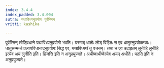 ```yaml
---
index: 3.4.4
index_padded: 3.4.004
sutra: यथाविध्यनुप्रयोगः पूर्वस्मिन्
vritti: kashika

---
```

पूर्वस्मिन् लोड्विधाने यथाविध्यनुप्रयोगो भवति। यस्माद् धातोः लोड् विहितः स एव धातुरनुप्रयोक्तव्यः। धातुसम्भन्धे प्रत्ययविधानादनुप्रयोगः सिद्ध एव, यथाविध्यर्थं तु वचनम्। तथा च एव उदाहृतम् लुनीहि लुनीहि इत्येव अयं लुनीति इति। छिनत्ति इति न अनुप्रयुज्यते। अधीष्वाधीष्वेत्येव अयम् अधीते। पठति इति न अनुप्रयुज्यते।